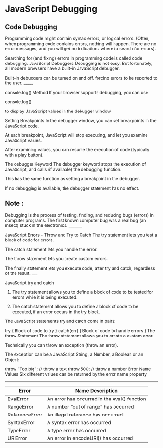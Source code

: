 # JavaScript Debugging

## Code Debugging

Programming code might contain syntax errors, or logical errors. (Often, when programming code contains errors, nothing will happen. There are no error messages, and you will get no indications where to search for errors).

Searching for (and fixing) errors in programming code is called code debugging.
JavaScript Debuggers
Debugging is not easy. But fortunately, all modern browsers have a built-in JavaScript debugger.

Built-in debuggers can be turned on and off, forcing errors to be reported to the user. _____

console.log() Method
If your browser supports debugging, you can use

console.log()

to display JavaScript values in the debugger window

Setting Breakpoints
In the debugger window, you can set breakpoints in the JavaScript code.

At each breakpoint, JavaScript will stop executing, and let you examine JavaScript values.

After examining values, you can resume the execution of code (typically with a play button).

The debugger Keyword
The debugger keyword stops the execution of JavaScript, and calls (if available) the debugging function.

This has the same function as setting a breakpoint in the debugger.

If no debugging is available, the debugger statement has no effect.

## Note :

Debugging is the process of testing, finding, and reducing bugs (errors) in computer programs. The first known computer bug was a real bug (an insect) stuck in the electronics. _______

JavaScript Errors - Throw and Try to Catch
The try statement lets you test a block of code for errors.

The catch statement lets you handle the error.

The throw statement lets you create custom errors.

The finally statement lets you execute code, after try and catch, regardless of the result. ___

JavaScript try and catch

1. The try statement allows you to define a block of code to be tested for errors while it is being executed.

2. The catch statement allows you to define a block of code to be executed, if an error occurs in the try block.

The JavaScript statements try and catch come in pairs:

try {
  Block of code to try
}
catch(err) {
  Block of code to handle errors
}
The throw Statement
The throw statement allows you to create a custom error.

Technically you can throw an exception (throw an error).

The exception can be a JavaScript String, a Number, a Boolean or an Object:

throw "Too big";    // throw a text
throw 500;          // throw a number
Error Name Values
Six different values can be returned by the error name property:

--------
 Error |Name Description
 -----|------
 EvalError| An error has occurred in the eval() function
RangeError| A number “out of range” has occurred
 ReferenceError| An illegal reference has occurred
SyntaxError| A syntax error has occurred
 TypeError| A type error has occurred
 URIError |An error in encodeURI() has occurred
